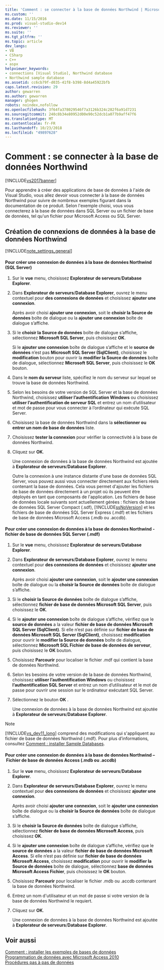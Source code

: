 ```yaml
---
title: 'Comment : se connecter à la base de données Northwind | Microsoft Docs'
ms.custom: ''
ms.date: 11/15/2016
ms.prod: visual-studio-dev14
ms.reviewer: ''
ms.suite: ''
ms.tgt_pltfrm: ''
ms.topic: article
dev_langs:
- VB
- CSharp
- C++
- aspx
helpviewer_keywords:
- connections [Visual Studio], Northwind database
- Northwind sample database
ms.assetid: cc6cb79f-d035-41f8-b398-8d4a45922bfb
caps.latest.revision: 29
author: gewarren
ms.author: gewarren
manager: ghogen
robots: noindex,nofollow
ms.openlocfilehash: 3f64fa378029546f7a3126b324c282f6a91d7231
ms.sourcegitcommit: 240c8b34e80952d00e90c52dcb1a077b9aff47f6
ms.translationtype: MT
ms.contentlocale: fr-FR
ms.lasthandoff: 10/23/2018
ms.locfileid: "49897628"
---
```

# <a name="how-to-connect-to-the-northwind-database"></a>Comment : se connecter à la base de données Northwind
[!INCLUDE[vs2017banner](../includes/vs2017banner.md)]

Pour apprendre à créer des applications de base de données à l'aide de Visual Studio, vous allez devoir vous connecter à la base de données Northwind pour suivre de nombreux exemples figurant dans la documentation de ce produit. Selon l'exemple choisi, vous vous connecterez à la base de données dans SQL Server ou un fichier de base de données, tel qu'un fichier pour Microsoft Access ou SQL Server.  
  
## <a name="creating-data-connections-to-the-northwind-database"></a>Création de connexions de données à la base de données Northwind  
 [!INCLUDE[note_settings_general](../includes/note-settings-general-md.md)]  
  
#### <a name="to-create-a-data-connection-to-the-northwind-database-sql-server"></a>Pour créer une connexion de données à la base de données Northwind (SQL Server)  
  
1. Sur le **vue** menu, choisissez **Explorateur de serveurs**/**Database Explorer**.  
  
2. Dans **Explorateur de serveurs**/**Database Explorer**, ouvrez le menu contextuel pour **des connexions de données** et choisissez **ajouter une connexion**.  
  
    Après avoir choisi **ajouter une connexion**, soit le **choisir la Source de données** boîte de dialogue ou la **ajouter une connexion** boîte de dialogue s’affiche.  
  
3. Si le **choisir la Source de données** boîte de dialogue s’affiche, sélectionnez **Microsoft SQL Server**, puis choisissez **OK**.  
  
    Si le **ajouter une connexion** boîte de dialogue s’affiche et le **source de données** n’est pas **Microsoft SQL Server (SqlClient)**, choisissez le **modification** bouton pour ouvrir la **modifier la Source de données** boîte de dialogue, sélectionnez **Microsoft SQL Server**, puis choisissez le **OK** bouton.  
  
4. Dans le **nom du serveur** liste, spécifiez le nom du serveur sur lequel se trouve la base de données Northwind.  
  
5. Selon les besoins de votre version de SQL Server et la base de données Northwind, choisissez **utiliser l’authentification Windows** ou choisissez **utiliser l’authentification de serveur SQL** et entrez un nom d’utilisateur et mot de passe pour vous connecter à l’ordinateur qui exécute SQL Server.  
  
6. Choisissez la base de données Northwind dans la **sélectionner ou entrer un nom de base de données** liste.  
  
7. Choisissez **tester la connexion** pour vérifier la connectivité à la base de données Northwind.  
  
8. Cliquez sur **OK**.  
  
    Une connexion de données à la base de données Northwind est ajoutée à **Explorateur de serveurs**/**Database Explorer**.  
  
   Outre la connexion à une instance distante d'une base de données SQL Server, vous pouvez aussi vous connecter directement aux fichiers réels contenant la base de données. Cela vous permet d'ajouter les fichiers de base de données directement à un projet où ils peuvent être déployés en tant que composants de l'application. Les fichiers de base de données locale suivants sont actuellement gérées : fichiers de base de données SQL Server Compact (.sdf), [!INCLUDE[ssNoVersion](../includes/ssnoversion-md.md)] et les fichiers de base de données SQL Server Express (.mdf) et les fichiers de base de données Microsoft Access (.mdb ou .accdb).  
  
#### <a name="to-create-a-data-connection-to-the-northwind-databasesql-server-database-file-mdf"></a>Pour créer une connexion de données à la base de données Northwind - fichier de base de données SQL Server (.mdf)  
  
1.  Sur le **vue** menu, choisissez **Explorateur de serveurs**/**Database Explorer**.  
  
2.  Dans **Explorateur de serveurs**/**Database Explorer**, ouvrez le menu contextuel pour **des connexions de données** et choisissez **ajouter une connexion**.  
  
     Après avoir choisi **ajouter une connexion**, soit le **ajouter une connexion** boîte de dialogue ou la **choisir la Source de données** boîte de dialogue s’affiche.  
  
3.  Si le **choisir la Source de données** boîte de dialogue s’affiche, sélectionnez **fichier de base de données Microsoft SQL Server**, puis choisissez le **OK**.  
  
4.  Si le **ajouter une connexion** boîte de dialogue s’affiche, vérifiez que le **source de données** a la valeur **fichier de base de données Microsoft SQL Server (SqlClient)**. Si elle n’est pas définie sur **fichier de base de données Microsoft SQL Server (SqlClient)**, choisissez **modification** pour ouvrir le **modifier la Source de données** boîte de dialogue, sélectionnez **Microsoft SQL Fichier de base de données de serveur**, puis choisissez le **OK** bouton.  
  
5.  Choisissez **Parcourir** pour localiser le fichier .mdf qui contient la base de données Northwind.  
  
6.  Selon les besoins de votre version de la base de données Northwind, choisissez **utiliser l’authentification Windows** ou choisissez **l’authentification SQL Server** et entrez un nom d’utilisateur et le mot de passe pour ouvrir une session sur le ordinateur exécutant SQL Server.  
  
7.  Sélectionnez le bouton **OK** .  
  
     Une connexion de données à la base de données Northwind est ajoutée à **Explorateur de serveurs**/**Database Explorer**.  
  
> [!NOTE]
>  [!INCLUDE[vs_dev11_long](../includes/vs-dev11-long-md.md)] comprend des modifications qui s'appliquent au fichier de base de données Northwind (.mdf). Pour plus d’informations, consultez [Comment : installer Sample Databases](../data-tools/how-to-install-sample-databases.md).  
  
#### <a name="to-create-a-data-connection-to-the-northwind-databaseaccess-database-file-mdb-or-accdb"></a>Pour créer une connexion de données à la base de données Northwind – Fichier de base de données Access (.mdb ou .accdb)  
  
1.  Sur le **vue** menu, choisissez **Explorateur de serveurs**/**Database Explorer**.  
  
2.  Dans **Explorateur de serveurs**/**Database Explorer**, ouvrez le menu contextuel pour **des connexions de données** et choisissez **ajouter une connexion**.  
  
     Après avoir choisi **ajouter une connexion**, soit le **ajouter une connexion** boîte de dialogue ou la **choisir la Source de données** boîte de dialogue s’affiche.  
  
3.  Si le **choisir la Source de données** boîte de dialogue s’affiche, sélectionnez **fichier de base de données Microsoft Access**, puis choisissez **OK**.  
  
4.  Si le **ajouter une connexion** boîte de dialogue s’affiche, vérifiez que le **source de données** a la valeur **fichier de base de données Microsoft Access**. Si elle n’est pas définie sur **fichier de base de données Microsoft Access**, choisissez **modification** pour ouvrir le **modifier la Source de données** boîte de dialogue, sélectionnez **base de données Microsoft Access Fichier**, puis choisissez le **OK** bouton.  
  
5.  Choisissez **Parcourir** pour localiser le fichier .mdb ou .accdb contenant la base de données Northwind.  
  
6.  Entrez un nom d'utilisateur et un mot de passe si votre version de la base de données Northwind le requiert.  
  
7.  Cliquez sur **OK**.  
  
     Une connexion de données à la base de données Northwind est ajoutée à **Explorateur de serveurs**/**Database Explorer**.  
  
## <a name="see-also"></a>Voir aussi  
 [Comment : installer les exemples de bases de données](../data-tools/how-to-install-sample-databases.md)   
 [Programmation de données avec Microsoft Access 2010](http://msdn.microsoft.com/library/office/ff965871.aspx)   
 [Procédures pas à pas de données](http://msdn.microsoft.com/library/15a88fb8-3bee-4962-914d-7a1f8bd40ec4)